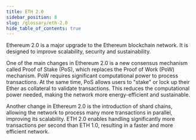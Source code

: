 ```yaml
---
title: ETH 2.0
sidebar_position: 8
slug: /glossary/eth-2.0
hide_table_of_contents: true
---
```


Ethereum 2.0 is a major upgrade to the Ethereum blockchain network. It is designed to improve scalability, security and sustainability.

One of the main changes in Ethereum 2.0 is a new consensus mechanism called Proof of Stake (PoS), which replaces the Proof of Work (PoW) mechanism. PoW requires significant computational power to process transactions. At the same time, PoS allows users to "stake" or lock up their Ether as collateral to validate transactions. This reduces the computational power needed, making the network more energy-efficient and sustainable.

Another change in Ethereum 2.0 is the introduction of shard chains, allowing the network to process many more transactions in parallel, improving its scalability. ETH 2.0 enables handling significantly more transactions per second than ETH 1.0, resulting in a faster and more efficient network.
